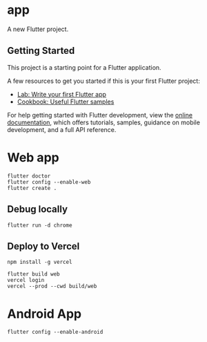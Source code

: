 # app

A new Flutter project.

## Getting Started

This project is a starting point for a Flutter application.

A few resources to get you started if this is your first Flutter project:

- [Lab: Write your first Flutter app](https://docs.flutter.dev/get-started/codelab)
- [Cookbook: Useful Flutter samples](https://docs.flutter.dev/cookbook)

For help getting started with Flutter development, view the
[online documentation](https://docs.flutter.dev/), which offers tutorials,
samples, guidance on mobile development, and a full API reference.

# Web app

```
flutter doctor
flutter config --enable-web
flutter create .
```

## Debug locally

```
flutter run -d chrome
```

## Deploy to Vercel

```
npm install -g vercel

flutter build web
vercel login
vercel --prod --cwd build/web
```

# Android App

```
flutter config --enable-android
```
